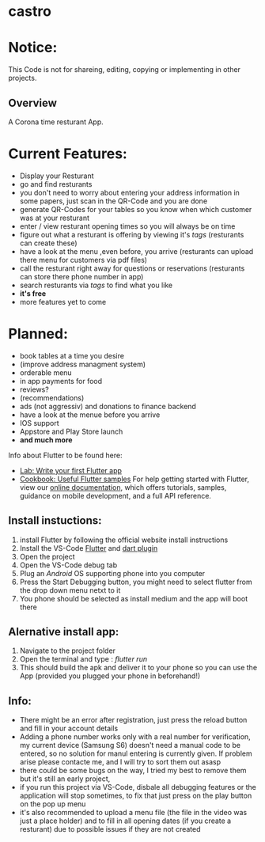 # castro

# Notice: 
This Code is not for shareing, editing, copying or implementing in other projects.

## Overview 
A Corona time resturant App.

# Current Features:
 - Display your Resturant
 - go and find resturants
 - you don't need to worry about entering your address information in some papers, just scan in the QR-Code and you are done
 - generate QR-Codes for your tables so you know when which customer was at your resturant
 - enter / view resturant opening times so you will always be on time
 - figure out what a resturant is offering by viewing it's *tags* (resturants can create these)
 - have a look at the menu ,even before, you arrive (resturants can upload there menu for customers via pdf files)
 - call the resturant right away for questions or reservations (resturants can store there phone number in app)
 - search resturants via *tags* to find what you like
 - **it's free**
 - more features yet to come
 
# Planned:
 - book tables at a time you desire
 - (improve address managment system)
 - orderable menu
 - in app payments for food
 - reviews?
 - (recommendations)
 - ads (not aggressiv) and donations to finance backend
 - have a look at the menue before you arrive
 - IOS support
 - Appstore and Play Store launch
 - **and much more**
 
Info about Flutter to be found here:
- [Lab: Write your first Flutter app](https://flutter.dev/docs/get-started/codelab)
- [Cookbook: Useful Flutter samples](https://flutter.dev/docs/cookbook)
For help getting started with Flutter, view our
[online documentation](https://flutter.dev/docs), which offers tutorials,
samples, guidance on mobile development, and a full API reference.

## Install instuctions:
1. install Flutter by following the official website install instructions
2. Install the VS-Code [Flutter](https://marketplace.visualstudio.com/items?itemName=Dart-Code.flutter) and [dart plugin](https://marketplace.visualstudio.com/items?itemName=Dart-Code.dart-code)
3. Open the project
4. Open the VS-Code debug tab
5. Plug an *Android* OS supporting phone into you computer  
6. Press the Start Debugging button, you might need to select flutter from the drop down menu netxt to it
7. You phone should be selected as install medium and the app will boot there

## Alernative install app:
1. Navigate to the project folder
2. Open the terminal and type : _flutter run_
3. This should build the apk and deliver it to your phone so you can use the App (provided you plugged your phone in beforehand!)

## Info:
- There might be an error after registration, just press the reload button and fill in your account details
- Adding a phone number works only with a real number for verification, my current device (Samsung S6) doesn't need a manual code to be entered, so no solution for manul entering is currently given. If problem arise please contacte me, and I will try to sort them out asasp
- there could be some bugs on the way, I tried my best to remove them but it's still an early project,
- if you run this project via VS-Code, disbale all debugging features or the application will stop sometimes, to fix that just press on the play button on the pop up menu
- it's also recommended to upload a menu file (the file in the video was just a place holder) and to fill in all opening dates (if you create a resturant) due to possible issues if they are not created